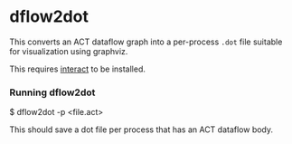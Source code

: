 # dflow2dot

This converts an ACT dataflow graph into a per-process `.dot` file suitable for visualization using graphviz. 

This requires [interact](https://github.com/asyncvlsi/interact) to be installed.

### Running dflow2dot
   $ dflow2dot -p <process> <file.act>

This should save a dot file per process that has an ACT dataflow body.
